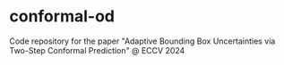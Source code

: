 # conformal-od
Code repository for the paper "Adaptive Bounding Box Uncertainties via Two-Step Conformal Prediction" @ ECCV 2024
